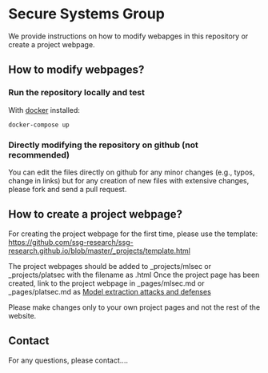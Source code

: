 # Secure Systems Group

We provide instructions on how to modify webapges in this repository or create a project webpage.

## How to modify webpages?

### Run the repository locally and test

With [docker](https://www.docker.com/) installed: 

`docker-compose up`

### Directly modifying the repository on github (not recommended)

You can edit the files directly on github for any minor changes (e.g., typos, change in links)
but for any creation of new files with extensive changes, please fork and send a pull request.

## How to create a project webpage?

For creating the project webpage for the first time, please use the template: https://github.com/ssg-research/ssg-research.github.io/blob/master/_projects/template.html

The project webpages should be added to _projects/mlsec or _projects/platsec with the filename as <projectname>.html
Once the project page has been created, link to the project webpage in _pages/mlsec.md or _pages/platsec.md as [Model extraction attacks and defenses](/_projects/mlsec/modelExtDef)

Please make changes only to your own project pages and not the rest of the website.

## Contact

For any questions, please contact....

